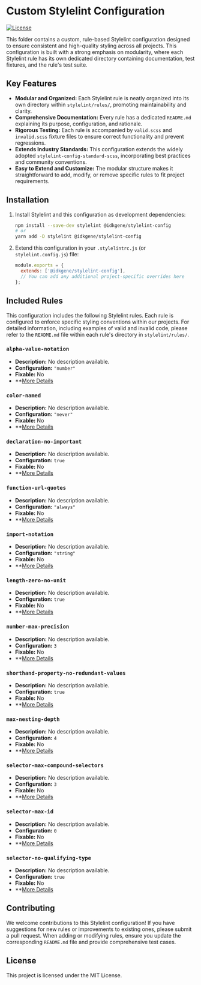 # Custom Stylelint Configuration

[![License](https://img.shields.io/badge/License-MIT-yellow.svg)](https://opensource.org/licenses/MIT)

This folder contains a custom, rule-based Stylelint configuration designed to ensure consistent and high-quality styling across all projects. This configuration is built with a strong emphasis on modularity, where each Stylelint rule has its own dedicated directory containing documentation, test fixtures, and the rule's test suite.

## Key Features

* **Modular and Organized:** Each Stylelint rule is neatly organized into its own directory within `stylelint/rules/`, promoting maintainability and clarity.
* **Comprehensive Documentation:** Every rule has a dedicated `README.md` explaining its purpose, configuration, and rationale.
* **Rigorous Testing:** Each rule is accompanied by `valid.scss` and `invalid.scss` fixture files to ensure correct functionality and prevent regressions.
* **Extends Industry Standards:** This configuration extends the widely adopted `stylelint-config-standard-scss`, incorporating best practices and community conventions.
* **Easy to Extend and Customize:** The modular structure makes it straightforward to add, modify, or remove specific rules to fit project requirements.

## Installation

1.  Install Stylelint and this configuration as development dependencies:

    ```bash
    npm install --save-dev stylelint @idkgene/stylelint-config
    # or
    yarn add -D stylelint @idkgene/stylelint-config
    ```

2.  Extend this configuration in your `.stylelintrc.js` (or `stylelint.config.js`) file:

    ```javascript
    module.exports = {
      extends: ['@idkgene/stylelint-config'],
      // You can add any additional project-specific overrides here
    };
    ```

## Included Rules

This configuration includes the following Stylelint rules.  Each rule is configured to enforce specific styling conventions within our projects.  For detailed information, including examples of valid and invalid code, please refer to the `README.md` file within each rule's directory in `stylelint/rules/`.

### `alpha-value-notation`

* **Description:** No description available.
* **Configuration:** `"number"`
* **Fixable:** No
* **[More Details](./rules/alpha-value-notation/README.md)

### `color-named`

* **Description:** No description available.
* **Configuration:** `"never"`
* **Fixable:** No
* **[More Details](./rules/color-named/README.md)

### `declaration-no-important`

* **Description:** No description available.
* **Configuration:** `true`
* **Fixable:** No
* **[More Details](./rules/declaration-no-important/README.md)

### `function-url-quotes`

* **Description:** No description available.
* **Configuration:** `"always"`
* **Fixable:** No
* **[More Details](./rules/function-url-quotes/README.md)

### `import-notation`

* **Description:** No description available.
* **Configuration:** `"string"`
* **Fixable:** No
* **[More Details](./rules/import-notation/README.md)

### `length-zero-no-unit`

* **Description:** No description available.
* **Configuration:** `true`
* **Fixable:** No
* **[More Details](./rules/length-zero-no-unit/README.md)

### `number-max-precision`

* **Description:** No description available.
* **Configuration:** `3`
* **Fixable:** No
* **[More Details](./rules/number-max-precision/README.md)

### `shorthand-property-no-redundant-values`

* **Description:** No description available.
* **Configuration:** `true`
* **Fixable:** No
* **[More Details](./rules/shorthand-property-no-redundant-values/README.md)

### `max-nesting-depth`

* **Description:** No description available.
* **Configuration:** `4`
* **Fixable:** No
* **[More Details](./rules/max-nesting-depth/README.md)

### `selector-max-compound-selectors`

* **Description:** No description available.
* **Configuration:** `3`
* **Fixable:** No
* **[More Details](./rules/selector-max-compound-selectors/README.md)

### `selector-max-id`

* **Description:** No description available.
* **Configuration:** `0`
* **Fixable:** No
* **[More Details](./rules/selector-max-id/README.md)

### `selector-no-qualifying-type`

* **Description:** No description available.
* **Configuration:** `true`
* **Fixable:** No
* **[More Details](./rules/selector-no-qualifying-type/README.md)

## Contributing

We welcome contributions to this Stylelint configuration! If you have suggestions for new rules or improvements to existing ones, please submit a pull request.  When adding or modifying rules, ensure you update the corresponding `README.md` file and provide comprehensive test cases.

## License

This project is licensed under the MIT License.
